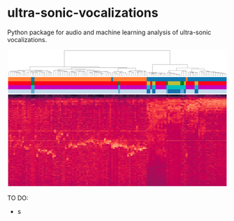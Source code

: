 # ultra-sonic-vocalizations
Python package for audio and machine learning analysis of ultra-sonic vocalizations.



![Image description](images/cover.png)


TO DO:

- s
